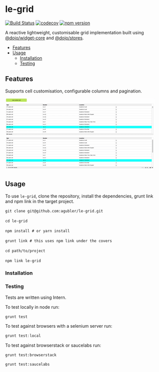 # le-grid

[![Build Status](https://travis-ci.org/agubler/le-grid.svg?branch=master)](https://travis-ci.org/agubler/le-grid)
[![codecov](https://codecov.io/gh/agubler/le-grid/branch/master/graph/badge.svg)](https://codecov.io/gh/agubler/le-grid)
[![npm version](https://badge.fury.io/js/le-grid.svg)](https://badge.fury.io/js/le-grid)

A reactive lightweight, customisable grid implementation built using [@dojo/widget-core](https://github/dojo/widgets) and [@dojo/stores](https://github/dojo/stores).

- [Features](#features)
- [Usage](#usage)
    - [Installation](#installation)
    - [Testing](#testing)

## Features

Supports cell customisation, configurable columns and pagination.

<img src="docs/le-grid.gif">

## Usage

To use `le-grid`, clone the repository, install the dependencies, grunt link and npm link in the target project.

```shell
git clone git@github.com:agubler/le-grid.git

cd le-grid

npm install # or yarn install

grunt link # this uses npm link under the covers

cd path/to/project

npm link le-grid
```

### Installation

### Testing

Tests are written using Intern.

To test locally in node run:

```shell
grunt test
```

To test against browsers with a  selenium server run:

```ts
grunt test:local
```

To test against browserstack or saucelabs run:

```
grunt test:browserstack
```

```
grunt test:saucelabs
```
